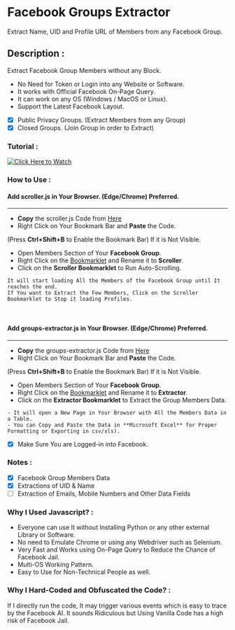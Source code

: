 # Facebook Groups Extractor
Extract Name, UID and Profile URL of Members from any Facebook Group. 

## Description :
Extract Facebook Group Members without any Block.

- No Need for Token or Login into any Website or Software.
- It works with Official Facebook On-Page Query.
- It can work on any OS (Windows / MacOS or Linux).
- Support the Latest Facebook Layout.


- [x] Public Privacy Groups. (Extract Members from any Group) <br>
- [x] Closed Groups. (Join Group in order to Extract) <br>

### Tutorial :
[![Click Here to Watch](https://i.imgur.com/9yJNw3L.png)](https://drive.google.com/file/d/1JEOGtoHzSgOZHZqyUMSQ0peWdoTtajyt/view?usp=sharing)

### How to Use :
#### Add **scroller.js** in Your Browser. (Edge/Chrome) Preferred.

------------


- **Copy** the scroller.js Code from [Here](https://raw.githubusercontent.com/Lucia361/Facebook-Groups-Extractor/main/scroller.js)
- Right Click on Your Bookmark Bar and **Paste** the Code.

(Press **Ctrl+Shift+B** to Enable the Bookmark Bar) If it is Not Visible.

- Open Members Section of Your **Facebook Group**.
- Right Click on the [Bookmarklet](https://en.wikipedia.org/wiki/Bookmarklet) and Rename it to **Scroller**.
- Click on the **Scroller Bookmarklet** to Run Auto-Scrolling.

```
It will start loading All the Members of the Facebook Group until It reaches the end. 
If You want to Extract the Few Members, Click on the Scroller Bookmarklet to Stop it loading Profiles.
```

<br>

#### Add **groups-extractor.js** in Your Browser. (Edge/Chrome) Preferred.

------------


- **Copy** the groups-extractor.js Code from [Here](https://raw.githubusercontent.com/Lucia361/Facebook-Groups-Extractor/main/groups-extractor.js)
- Right Click on Your Bookmark Bar and **Paste** the Code. 

(Press **Ctrl+Shift+B** to Enable the Bookmark Bar) If it is Not Visible.

- Open Members Section of Your **Facebook Group**.
- Right Click on the [Bookmarklet](https://en.wikipedia.org/wiki/Bookmarklet) and Rename it to **Extractor**.
- Click on the **Extractor Bookmarklet** to Extract the Group Members Data.

```
- It will open a New Page in Your Browser with All the Members Data in a Table. 
- You can Copy and Paste the Data in **Microsoft Excel** for Proper Formatting or Exporting in csv/xls).
```

 - [x] Make Sure You are Logged-in into Facebook. <br>

### Notes :
 - [x] Facebook Group Members Data  <br>
 - [x] Extractions of UID & Name <br>
 - [ ] Extraction of Emails, Mobile Numbers and Other Data Fields <br>

### Why I Used Javascript? :
- Everyone can use It without Installing Python or any other external Library or Software.
- No need to Emulate Chrome or using any Webdriver such as Selenium.
- Very Fast and Works using On-Page Query to Reduce the Chance of Facebook Jail.
- Multi-OS Working Pattern.
- Easy to Use for Non-Technical People as well.

### Why I Hard-Coded and Obfuscated the Code? :
If I directly run the code, It may trigger various events which is easy to trace by the Facebook AI. It sounds Ridiculous but Using Vanilla Code has a high risk of Facebook Jail.

